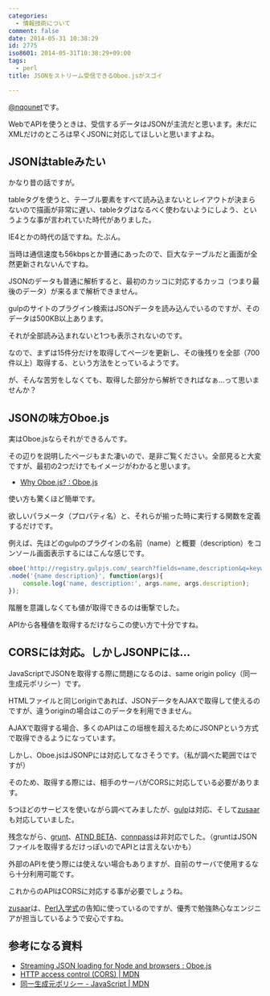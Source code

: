 ```yaml
---
categories:
  - 情報技術について
comment: false
date: 2014-05-31 10:38:29
id: 2775
iso8601: 2014-05-31T10:38:29+09:00
tags:
  - perl
title: JSONをストリーム受信できるOboe.jsがスゴイ

---
```


<p><a href="https://twitter.com/nqounet">@nqounet</a>です。</p>

<p>WebでAPIを使うときは、受信するデータはJSONが主流だと思います。未だにXMLだけのところは早くJSONに対応してほしいと思いますよね。</p>



<h2>JSONはtableみたい</h2>

<p>かなり昔の話ですが。</p>

<p>tableタグを使うと、テーブル要素をすべて読み込まないとレイアウトが決まらないので描画が非常に遅い、tableタグはなるべく使わないようにしよう、というような事が言われていた時代がありました。</p>

<p>IE4とかの時代の話ですね。たぶん。</p>

<p>当時は通信速度も56kbpsとか普通にあったので、巨大なテーブルだと画面が全然更新されないんですね。</p>

<p>JSONのデータも普通に解析すると、最初のカッコに対応するカッコ（つまり最後のデータ）が来るまで解析できません。</p>

<p>gulpのサイトのプラグイン検索はJSONデータを読み込んでいるのですが、そのデータは500KB以上あります。</p>

<p>それが全部読み込まれないと1つも表示されないのです。</p>

<p>なので、まずは15件分だけを取得してページを更新し、その後残りを全部（700件以上）取得する、という方法をとっているようです。</p>

<p>が、そんな苦労をしなくても、取得した部分から解析できればなぁ…って思いませんか？</p>

<h2>JSONの味方Oboe.js</h2>

<p>実はOboe.jsならそれができるんです。</p>

<p>その辺りを説明したページもまた凄いので、是非ご覧ください。全部見ると大変ですが、最初の2つだけでもイメージがわかると思います。</p>

<ul>
<li><a href="http://oboejs.com/why">Why Oboe.js? : Oboe.js</a></li>
</ul>

<p>使い方も驚くほど簡単です。</p>

<p>欲しいパラメータ（プロパティ名）と、それらが揃った時に実行する関数を定義するだけです。</p>

<p>例えば、先ほどのgulpのプラグインの名前（name）と概要（description）をコンソール画面表示するにはこんな感じです。</p>

```js
oboe('http://registry.gulpjs.com/_search?fields=name,description&q=keywords:gulpplugin,gulpfriendly&size=10&start=0')
.node('{name description}', function(args){
    console.log('name, description:', args.name, args.description);
});
```

<p>階層を意識しなくても値が取得できるのは衝撃でした。</p>

<p>APIから各種値を取得するだけならこの使い方で十分ですね。</p>

<h2>CORSには対応。しかしJSONPには…</h2>

<p>JavaScriptでJSONを取得する際に問題になるのは、same origin policy（同一生成元ポリシー）です。</p>

<p>HTMLファイルと同じoriginであれば、JSONデータをAJAXで取得して使えるのですが、違うoriginの場合はこのデータを利用できません。</p>

<p>AJAXで取得する場合、多くのAPIはこの垣根を超えるためにJSONPという方式で取得できるようになっています。</p>

<p>しかし、Oboe.jsはJSONPには対応してなさそうです。（私が調べた範囲ではですが）</p>

<p>そのため、取得する際には、相手のサーバがCORSに対応している必要があります。</p>

<p>5つほどのサービスを使いながら調べてみましたが、<a href="http://gulpjs.com/">gulp</a>は対応、そして<a href="http://www.zusaar.com/">zusaar</a>も対応していました。</p>

<p>残念ながら、<a href="http://gruntjs.com/">grunt</a>、<a href="http://atnd.org/">ATND BETA</a>、<a href="http://connpass.com/">connpass</a>は非対応でした。（gruntはJSONファイルを取得するだけっぽいのでAPIとは言えないかも）</p>

<p>外部のAPIを使う際には使えない場合もありますが、自前のサーバで使用するなら十分利用可能です。</p>

<p>これからのAPIはCORSに対応する事が必要でしょうね。</p>

<p><a href="http://www.zusaar.com/">zusaar</a>は、<a href="http://www.perl-entrance.org/">Perl入学式</a>の告知に使っているのですが、優秀で勉強熱心なエンジニアが担当しているようで安心ですね。</p>

<h2>参考になる資料</h2>

<ul>
<li><a href="http://oboejs.com/">Streaming JSON loading for Node and browsers : Oboe.js</a></li>
<li><a href="https://developer.mozilla.org/ja/docs/HTTP_access_control">HTTP access control (CORS) | MDN</a></li>
<li><a href="https://developer.mozilla.org/ja/docs/Web/JavaScript/Same_origin_policy_for_JavaScript">同一生成元ポリシー - JavaScript | MDN</a></li>
</ul>
    	